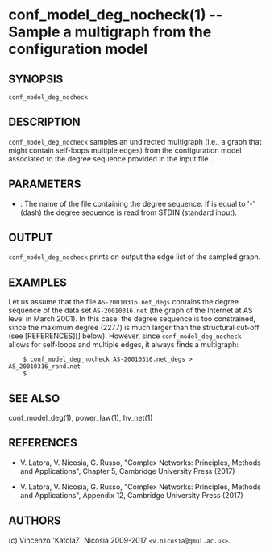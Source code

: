 conf_model_deg_nocheck(1) -- Sample a multigraph from the configuration model
======

## SYNOPSIS

`conf_model_deg_nocheck` <degs> 

## DESCRIPTION

`conf_model_deg_nocheck` samples an undirected multigraph (i.e., a
graph that might contain self-loops multiple edges) from the
configuration model associated to the degree sequence provided in the
input file <degs>.

## PARAMETERS

* <degs>: 
    The name of the file containing the degree sequence. If <degs> is
    equal to '-' (dash) the degree sequence is read from STDIN
    (standard input).

## OUTPUT

`conf_model_deg_nocheck` prints on output the edge list of the sampled
graph.


## EXAMPLES

Let us assume that the file `AS-20010316.net_degs` contains the degree
sequence of the data set `AS-20010316.net` (the graph of the Internet
at AS level in March 2001). In this case, the degree sequence is too
constrained, since the maximum degree (2277) is much larger than the
structural cut-off (see [REFERENCES][] below). However, since
`conf_model_deg_nocheck` allows for self-loops and multiple edges, it
always finds a multigraph: 

        $ conf_model_deg_nocheck AS-20010316.net_degs > AS_20010316_rand.net
        $

## SEE ALSO

conf_model_deg(1), power_law(1), hv_net(1)

## REFERENCES

* V\. Latora, V. Nicosia, G. Russo, "Complex Networks: Principles,
  Methods and Applications", Chapter 5, Cambridge University Press
  (2017)

* V\. Latora, V. Nicosia, G. Russo, "Complex Networks: Principles,
  Methods and Applications", Appendix 12, Cambridge University Press
  (2017)


## AUTHORS

(c) Vincenzo 'KatolaZ' Nicosia 2009-2017 `<v.nicosia@qmul.ac.uk>`.
